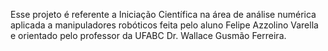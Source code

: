 Esse projeto é referente a Iniciação Científica na área
de análise numérica aplicada a manipuladores robóticos
feita pelo aluno Felipe Azzolino Varella e 
orientado pelo professor da UFABC Dr. Wallace Gusmão
Ferreira.

